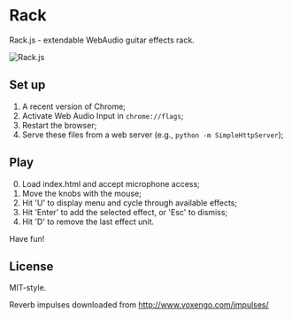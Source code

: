 Rack
====

Rack.js - extendable WebAudio guitar effects rack.

![Rack.js](https://raw.github.com/ruidlopes/Rack/master/rack.png)

## Set up
1. A recent version of Chrome;
2. Activate Web Audio Input in `chrome://flags`;
3. Restart the browser;
4. Serve these files from a web server (e.g., `python -m SimpleHttpServer`);

## Play
0. Load index.html and accept microphone access;
1. Move the knobs with the mouse;
2. Hit 'U' to display menu and cycle through available effects;
3. Hit 'Enter' to add the selected effect, or 'Esc' to dismiss;
4. Hit 'D' to remove the last effect unit.

Have fun!


## License
MIT-style.

Reverb impulses downloaded from http://www.voxengo.com/impulses/
